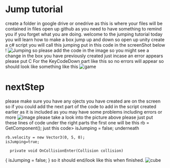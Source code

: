 # Jump tutorial
create a folder in google drive or onedrive as this is where your files will be contained in files
open up github as you need to have something to remind you if you forget what you are doing.
welcome to the jumping tutorial 
today you will learn how to make a box jump up and down 
so open up unity 
create a c# script 
you will call this jumping
put in this code in the screenShot below 
!
![Jumping](https://github.com/user-attachments/assets/7b668e8c-20ae-4290-b761-6965fa89e02b)
so please add the code in the image so you might see a change in the box you have previously created 
just incase an error appears please put C For the KeyCodeDown part like this so no errors will appear 
so should look like something like this 
![game](https://github.com/user-attachments/assets/28a05214-e1fa-4ca5-b4ea-e8271e70206b)
# nextStep
please make sure you have any ojects you have created are on the screen
so if you could add the next part of the code to add in the script created earlier as it is included as you may have some problems
including errors or more 
![image](https://github.com/user-attachments/assets/3a56a600-9b37-4085-98bf-ffe78d2001cf)
please take a look into the picture above please just put these lines of code under the right parts the first one will be 
this  rb = GetComponent<Rigidbody>();
just this code> isJumping = false; underneath

    rb.velocity = new Vector3(0, 5, 0);
    isJumping=true;

      private void OnCollisionEnter(Collision collision)
  {
      isJumping = false;
  }
so it should end/look like this when finished.
![cube](https://github.com/user-attachments/assets/53a66a23-a196-4d3a-946e-944b2e34f578)


